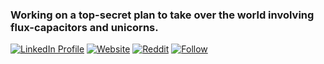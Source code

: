 ### Working on a top-secret plan to take over the world involving flux-capacitors and unicorns.

  [![LinkedIn Profile](https://img.shields.io/badge/LinkedIn-0077B5?style=for-the-badge&logo=linkedin&logoColor=white)](https://linkedin.com/in/gauthamkrishna9991)
  [![Website](https://img.shields.io/badge/Telegram-2CA5E0?style=for-the-badge&logo=telegram&logoColor=white)](https://t.me/gauthamkrishna9991)
  [![Reddit](https://img.shields.io/reddit/user-karma/combined/gauthamkrishna9991?label=Karma&logo=reddit&style=for-the-badge)](https://reddit.com/u/gauthamkrishna9991)
  [![Follow](https://img.shields.io/github/followers/gauthamkrishna9991?label=Follow&logo=github&style=for-the-badge)](https://github.com/gauthamkrishna9991)
<!--
**gauthamkrishna9991/gauthamkrishna9991** is a ✨ _special_ ✨ repository because its `README.md` (this file) appears on your GitHub profile.

Here are some ideas to get you started:

- 🔭 I’m currently working on ...
- 🌱 I’m currently learning ...
- 👯 I’m looking to collaborate on ...
- 🤔 I’m looking for help with ...
- 💬 Ask me about ...
- 📫 How to reach me: ...
- 😄 Pronouns: ...
- ⚡ Fun fact: ...
-->
